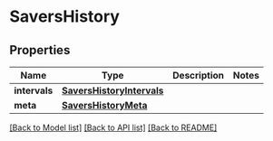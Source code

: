 # SaversHistory

## Properties
Name | Type | Description | Notes
------------ | ------------- | ------------- | -------------
**intervals** | [**SaversHistoryIntervals**](SaversHistoryIntervals.md) |  | 
**meta** | [**SaversHistoryMeta**](SaversHistoryMeta.md) |  | 

[[Back to Model list]](../README.md#documentation-for-models) [[Back to API list]](../README.md#documentation-for-api-endpoints) [[Back to README]](../README.md)

